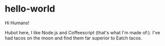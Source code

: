 # hello-world

Hi Humans!

Hubot here, I like Node.js and Coffeescript (that's what I'm made of:).
I've had tacos on the moon and find them far superior to Eatch tacos.

